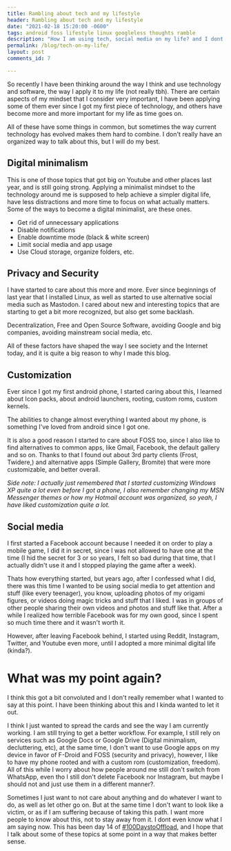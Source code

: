 ```yaml
---
title: Rambling about tech and my lifestyle
header: Rambling about tech and my lifestyle
date: "2021-02-18 15:20:00 -0600"
tags: android foss lifestyle linux googleless thoughts ramble
description: "How I am using tech, social media on my life? and I dont even know what else I am saying, oh, yes, FOSS too!"
permalink: /blog/tech-on-my-life/
layout: post
comments_id: 7

---
```


So recently I have been thinking around the way I think and use technology and software, the way I apply it to my life (not really tbh). There are certain aspects of my mindset that I consider very important, I have been applying some of them ever since I got my first piece of technology, and others have become more and more important for my life as time goes on.

All of these have some things in common, but sometimes the way current technology has evolved makes them hard to combine. I don't really have an organized way to talk about this, but I will do my best.

## Digital minimalism

This is one of those topics that got big on Youtube and other places last year, and is still going strong. Applying a minimalist mindset to the technology around me is supposed to help achieve a simpler digital life, have less distractions and more time to focus on what actually matters. Some of the ways to become a digital minimalist, are these ones.

* Get rid of unnecessary applications
* Disable notifications
* Enable downtime mode (black & white screen)
* Limit social media and app usage
* Use Cloud storage, organize folders, etc.

## Privacy and Security

I have started to care about this more and more. Ever since beginnings of last year that I installed Linux, as well as started to use alternative social media such as Mastodon. I cared about new and interesting topics that are starting to get a bit more recognized, but also get some backlash.

Decentralization, Free and Open Source Software, avoiding Google and big companies, avoiding mainstream social media, etc.

All of these factors have shaped the way I see society and the Internet today, and it is quite a big reason to why I made this blog. 

## Customization

Ever since I got my first android phone, I started caring about this, I learned about Icon packs, about android launchers, rooting, custom roms, custom kernels.

The abilities to change almost everything I wanted about my phone, is something I've loved from android since I got one.

It is also a good reason I started to care about FOSS too, since I also like to find alternatives to common apps, like Gmail, Facebook, the default gallery and so on. Thanks to that I found out about 3rd party clients (Frost, Twidere,) and alternative apps (Simple Gallery, Bromite) that were more customizable, and better overall.

*Side note: I actually just remembered that I started customizing Windows XP quite a lot even before I got a phone, I also remember changing my MSN Messenger themes or how my Hotmail account was organized, so yeah, I have liked customization quite a lot.*

## Social media

I first started a Facebook account because I needed it on order to play a mobile game, I did it in secret, since I was not allowed to have one at the time (I hid the secret for 3 or so years, I felt so bad during that time, that I actually didn't use it and I stopped playing the game after a week).

Thats how everything started, but years ago, after I confessed what I did,  there was this time I wanted to be using social media to get attention and stuff (like every teenager), you know, uploading photos of my origami figures, or videos doing magic tricks and stuff that I liked. I was in groups of other people sharing their own videos and photos and stuff like that. After a while I realized how terrible Facebook was for my own good, since I spent so much time there and it wasn't worth it. 

However, after leaving Facebook behind, I started using Reddit, Instagram, Twitter, and Youtube even more, until I adopted a more minimal digital life (kinda?).

# What was my point again?

I think this got a bit convoluted and I don't really remember what I wanted to say at this point. I have been thinking about this and I kinda wanted to let it out.

I think I just wanted to spread the cards and see the way I am currently working. I am still trying to get a better workflow. For example, I still rely on services such as Google Docs or Google Drive (Digital minimalism, decluttering, etc), at the same time, I don't want to use Google apps on my device in favor of F-Droid and FOSS (security and privacy), however, I like to have my phone rooted and with a custom rom (customization, freedom). All of this while I worry about how people around me still don't switch from WhatsApp, even tho I still don't delete Facebook nor Instagram, but maybe I should not and just use them in a different manner?. 

Sometimes I just want to not care about anything and do whatever I want to do, as well as let other go on. But at the same time I don't want to look like a victim, or as if I am suffering because of taking this path. I want more people to know about this, not to stay away from it. I dont even know what I am saying now. This has been day 14 of [#100DaystoOffload](https://100daystooffload.com), and I hope that I talk about some of these topics at some point in a way that makes better sense.

